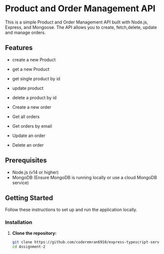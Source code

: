 # Product and Order Management API

This is a simple Product and  Order Management API built with Node.js, Express, and Mongoose. The API allows you to create, fetch,delete, update and manage orders.

## Features

- create a new Product
- get a new Product
- get single product by id 
- update product
- delete a product by id 

- Create a new order
- Get all orders
- Get orders by email
- Update an order
- Delete an order

## Prerequisites

- Node.js (v14 or higher)
- MongoDB (Ensure MongoDB is running locally or use a cloud MongoDB service)

## Getting Started

Follow these instructions to set up and run the application locally.

### Installation

1. **Clone the repository:**
   ```sh
   git clone https://github.com/coderemran6910/express-typescript-server-a-2.git
   cd Assignment-2



   
